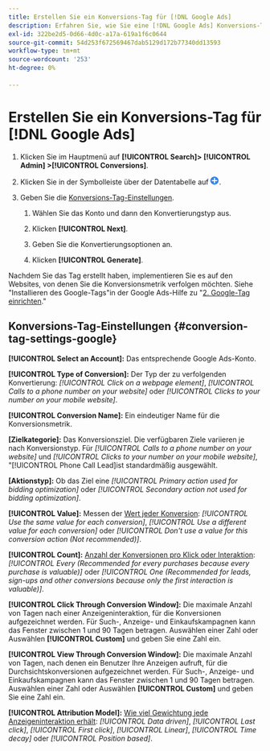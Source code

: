 ```yaml
---
title: Erstellen Sie ein Konversions-Tag für [!DNL Google Ads]
description: Erfahren Sie, wie Sie eine [!DNL Google Ads] Konversions-Tag.
exl-id: 322be2d5-0d66-4d0c-a17a-619a1f6c0644
source-git-commit: 54d253f672569467dab5129d172b77340dd13593
workflow-type: tm+mt
source-wordcount: '253'
ht-degree: 0%

---
```


# Erstellen Sie ein Konversions-Tag für [!DNL Google Ads]

1. Klicken Sie im Hauptmenü auf **[!UICONTROL Search]> [!UICONTROL Admin] >[!UICONTROL Conversions]**.

1. Klicken Sie in der Symbolleiste über der Datentabelle auf ![Erstellen](/help/search-social-commerce/assets/add.png "Erstellen").

1. Geben Sie die [Konversions-Tag-Einstellungen](#conversion-tag-settings-google).

   1. Wählen Sie das Konto und dann den Konvertierungstyp aus.

   1. Klicken **[!UICONTROL Next]**.

   1. Geben Sie die Konvertierungsoptionen an.

   1. Klicken **[!UICONTROL Generate]**.

Nachdem Sie das Tag erstellt haben, implementieren Sie es auf den Websites, von denen Sie die Konversionsmetrik verfolgen möchten. Siehe &quot;Installieren des Google-Tags&quot;in der Google Ads-Hilfe zu &quot;[2. Google-Tag einrichten](https://support.google.com/google-ads/answer/12215519).&quot;

## Konversions-Tag-Einstellungen {#conversion-tag-settings-google}

**[!UICONTROL Select an Account]:** Das entsprechende Google Ads-Konto.

**[!UICONTROL Type of Conversion]:** Der Typ der zu verfolgenden Konvertierung: *[!UICONTROL Click on a webpage element]*, *[!UICONTROL Calls to a phone number on your website]* oder *[!UICONTROL Clicks to your number on your mobile website]*.

**[!UICONTROL Conversion Name]:** Ein eindeutiger Name für die Konversionsmetrik.

**\[Zielkategorie\]:** Das Konversionsziel. Die verfügbaren Ziele variieren je nach Konversionstyp. Für *[!UICONTROL Calls to a phone number on your website]* und *[!UICONTROL Clicks to your number on your mobile website]*, &quot;[!UICONTROL Phone Call Lead]ist standardmäßig ausgewählt.

**\[Aktionstyp\]:** Ob das Ziel eine *[!UICONTROL Primary action used for bidding optimization]* oder *[!UICONTROL Secondary action not used for bidding optimization]*.

**[!UICONTROL Value]:** Messen der [Wert jeder Konversion](https://support.google.com/google-ads/answer/3419241): *[!UICONTROL Use the same value for each conversion]*, *[!UICONTROL Use a different value for each conversion]* oder *[!UICONTROL Don't use a value for this conversion action (Not recommended)]*.

**[!UICONTROL Count]:** [Anzahl der Konversionen pro Klick oder Interaktion](https://support.google.com/google-ads/answer/3438531): *[!UICONTROL Every (Recommended for every purchases because every purchase is valuable)]* oder *[!UICONTROL One (Recommended for leads, sign-ups and other conversions because only the first interaction is valuable)]*.

**[!UICONTROL Click Through Conversion Window]:** Die maximale Anzahl von Tagen nach einer Anzeigeninteraktion, für die Konversionen aufgezeichnet werden. Für Such-, Anzeige- und Einkaufskampagnen kann das Fenster zwischen 1 und 90 Tagen betragen. Auswählen einer Zahl oder Auswählen **[!UICONTROL Custom]** und geben Sie eine Zahl ein.

**[!UICONTROL View Through Conversion Window]:** Die maximale Anzahl von Tagen, nach denen ein Benutzer Ihre Anzeigen aufruft, für die Durchsichtskonversionen aufgezeichnet werden. Für Such-, Anzeige- und Einkaufskampagnen kann das Fenster zwischen 1 und 90 Tagen betragen. Auswählen einer Zahl oder Auswählen **[!UICONTROL Custom]** und geben Sie eine Zahl ein.

**[!UICONTROL Attribution Model]:** [Wie viel Gewichtung jede Anzeigeninteraktion erhält](https://support.google.com/google-ads/answer/6259715?sjid=8211249329930775138): *[!UICONTROL Data driven]*, *[!UICONTROL Last click]*, *[!UICONTROL First click]*, *[!UICONTROL Linear]*, *[!UICONTROL Time decay]* oder *[!UICONTROL Position based]*.

